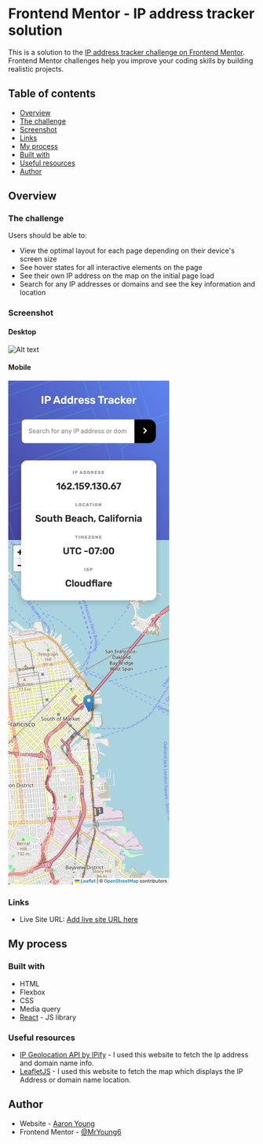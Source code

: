 # Frontend Mentor - IP address tracker solution

This is a solution to the [IP address tracker challenge on Frontend Mentor](https://www.frontendmentor.io/challenges/ip-address-tracker-I8-0yYAH0). Frontend Mentor challenges help you improve your coding skills by building realistic projects. 

## Table of contents

  - [Overview](#overview)
  - [The challenge](#the-challenge)
  - [Screenshot](#screenshot)
  - [Links](#links)
  - [My process](#my-process)
  - [Built with](#built-with)
  - [Useful resources](#useful-resources)
  - [Author](#author)


## Overview

### The challenge

Users should be able to:

- View the optimal layout for each page depending on their device's screen size
- See hover states for all interactive elements on the page
- See their own IP address on the map on the initial page load
- Search for any IP addresses or domains and see the key information and location

### Screenshot

#### Desktop

![Alt text](images/localhost_3000_%20(2).png)


#### Mobile

![Alt text](images/localhost_3000_.png)

### Links

- Live Site URL: [Add live site URL here](https://your-live-site-url.com)

## My process

### Built with

- HTML
- Flexbox
- CSS
- Media query
- [React](https://reactjs.org/) - JS library


### Useful resources

- [IP Geolocation API by IPify](https://geo.ipify.org/) - I used this website to fetch the Ip address and domain name info.
- [LeafletJS](https://leafletjs.com/) - I used this website to fetch the map which displays the IP Address or domain name location.


## Author

- Website - [Aaron Young]()
- Frontend Mentor - [@MrYoung6](https://www.frontendmentor.io/profile/MrYoung6)


